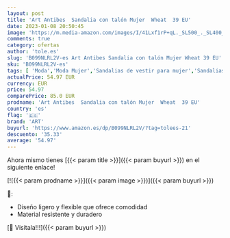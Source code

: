 ```yaml
---
layout: post
title: 'Art Antibes  Sandalia con talón Mujer  Wheat  39 EU'
date: 2023-01-08 20:50:45
image: 'https://m.media-amazon.com/images/I/41Lxf1rP+qL._SL500_._SL400_.jpg'
comments: true
category: ofertas
author: 'tole.es'
slug: 'B099NLRL2V-es Art Antibes Sandalia con talón Mujer Wheat 39 EU'
sku: 'B099NLRL2V-es'
tags: [ 'Moda','Moda Mujer','Sandalias de vestir para mujer','Sandalias y palas de mujer','Zapatos para mujer','art','sandalia','🇪🇸', ]
actualPrice: 54.97 EUR
currency: EUR
price: 54.97
comparePrice: 85.0 EUR
prodname: 'Art Antibes  Sandalia con talón Mujer  Wheat  39 EU'
country: 'es'
flag: '🇪🇸'
brand: 'ART'
buyurl: 'https://www.amazon.es/dp/B099NLRL2V/?tag=tolees-21'
descuento: '35.33'
average: '54.97'
---
```


Ahora mismo tienes [{{< param title >}}]({{< param buyurl >}}) en el siguiente enlace!

[![{{< param prodname >}}]({{< param image >}})]({{< param buyurl >}})

🔎:

- Diseño ligero y flexible que ofrece comodidad
- Material resistente y duradero

[🛒 Visítala!!!]({{< param buyurl >}})
